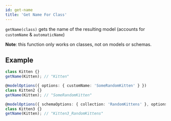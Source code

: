 ```yaml
---
id: get-name
title: 'Get Name For Class'
---
```


`getName(class)` gets the name of the resulting model (accounts for `customName` & `automaticName`)

**Note**: this function only works on classes, not on models or schemas.

## Example

```ts
class Kitten {}
getName(Kitten); // "Kitten"

@modelOptions({ options: { customName: 'SomeRandomKitten' } })
class Kitten2 {}
getName(Kitten); // "SomeRandomKitten"

@modelOptions({ schemaOptions: { collection: 'RandomKittens' }, options: { automaticName: true } })
class Kitten3 {}
getName(Kitten); // "Kitten3_RandomKittens"
```
